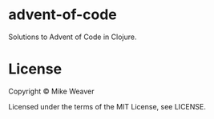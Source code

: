 # advent-of-code

Solutions to Advent of Code in Clojure.

# License

Copyright © Mike Weaver

Licensed under the terms of the MIT License, see LICENSE.
